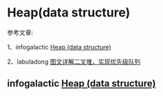 # Heap(data structure)

参考文章:

1、infogalactic [Heap (data structure)](https://infogalactic.com/info/Heap_(data_structure))

2、labuladong [图文详解二叉堆，实现优先级队列](https://mp.weixin.qq.com/s/o7tdyLiYm668dpUWd-x7Lg)



## infogalactic [Heap (data structure)](https://infogalactic.com/info/Heap_(data_structure))

